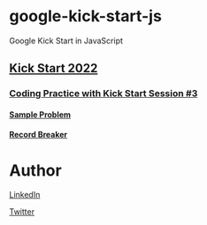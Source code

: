 # google-kick-start-js
Google Kick Start in JavaScript

## [Kick Start 2022](kick-start-2022/)

### [Coding Practice with Kick Start Session #3](kick-start-2022/coding-practice-session-3/)

#### [Sample Problem](kick-start-2022/coding-practice-session-3/sample-problem/)

#### [Record Breaker](kick-start-2022/coding-practice-session-3/record-breaker/)

# Author
[LinkedIn](https://www.linkedin.com/in/diegoezequielguillen)

[Twitter](https://twitter.com/DeGsoft)